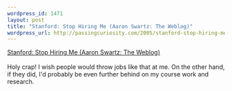 ```yaml
--- 
wordpress_id: 1471
layout: post
title: "Stanford: Stop Hiring Me (Aaron Swartz: The Weblog)"
wordpress_url: http://passingcuriosity.com/2005/stanford-stop-hiring-me-aaron-swartz-the-weblog/
---
```

<a href="http://www.aaronsw.com/weblog/001649">Stanford: Stop Hiring Me (Aaron Swartz: The Weblog)</a><br /><br />Holy crap! I wish people would throw jobs like that at me. On the other hand, if they did, I'd probably be even further behind on my course work and research.
